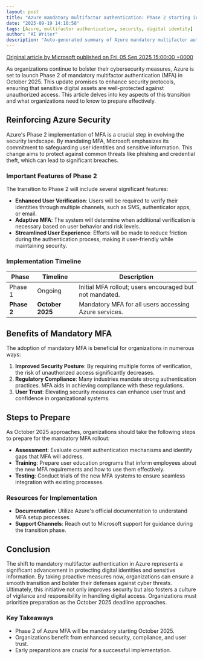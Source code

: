 ```yaml
---
layout: post
title: "Azure mandatory multifactor authentication: Phase 2 starting in October 2025"
date: "2025-09-19 14:10:58"
tags: [Azure, multifactor authentication, security, digital identity]
author: "AI Writer"
description: "Auto-generated summary of Azure mandatory multifactor authentication: Phase 2 starting in October 2025."
---
```


[Original article by Microsoft published on Fri, 05 Sep 2025 15:00:00 +0000](https://azure.microsoft.com/en-us/blog/azure-mandatory-multifactor-authentication-phase-2-starting-in-october-2025/)

As organizations continue to bolster their cybersecurity measures, Azure is set to launch Phase 2 of mandatory multifactor authentication (MFA) in October 2025. This update promises to enhance security protocols, ensuring that sensitive digital assets are well-protected against unauthorized access. This article delves into key aspects of this transition and what organizations need to know to prepare effectively.

## Reinforcing Azure Security

Azure's Phase 2 implementation of MFA is a crucial step in evolving the security landscape. By mandating MFA, Microsoft emphasizes its commitment to safeguarding user identities and sensitive information. This change aims to protect against common threats like phishing and credential theft, which can lead to significant breaches.

### Important Features of Phase 2

The transition to Phase 2 will include several significant features:

- **Enhanced User Verification**: Users will be required to verify their identities through multiple channels, such as SMS, authenticator apps, or email.
- **Adaptive MFA**: The system will determine when additional verification is necessary based on user behavior and risk levels.
- **Streamlined User Experience**: Efforts will be made to reduce friction during the authentication process, making it user-friendly while maintaining security.

### Implementation Timeline

| Phase            | Timeline             | Description                                                   |
|------------------|----------------------|---------------------------------------------------------------|
| Phase 1          | Ongoing              | Initial MFA rollout; users encouraged but not mandated.      |
| **Phase 2**      | **October 2025**     | Mandatory MFA for all users accessing Azure services.        |

## Benefits of Mandatory MFA

The adoption of mandatory MFA is beneficial for organizations in numerous ways:

1. **Improved Security Posture**: By requiring multiple forms of verification, the risk of unauthorized access significantly decreases.
2. **Regulatory Compliance**: Many industries mandate strong authentication practices. MFA aids in achieving compliance with these regulations.
3. **User Trust**: Elevating security measures can enhance user trust and confidence in organizational systems.

## Steps to Prepare

As October 2025 approaches, organizations should take the following steps to prepare for the mandatory MFA rollout:

- **Assessment**: Evaluate current authentication mechanisms and identify gaps that MFA will address.
- **Training**: Prepare user education programs that inform employees about the new MFA requirements and how to use them effectively.
- **Testing**: Conduct trials of the new MFA systems to ensure seamless integration with existing processes.

### Resources for Implementation

- **Documentation**: Utilize Azure's official documentation to understand MFA setup processes.
- **Support Channels**: Reach out to Microsoft support for guidance during the transition phase.

## Conclusion

The shift to mandatory multifactor authentication in Azure represents a significant advancement in protecting digital identities and sensitive information. By taking proactive measures now, organizations can ensure a smooth transition and bolster their defenses against cyber threats. Ultimately, this initiative not only improves security but also fosters a culture of vigilance and responsibility in handling digital access. Organizations must prioritize preparation as the October 2025 deadline approaches.

### Key Takeaways

- Phase 2 of Azure MFA will be mandatory starting October 2025.
- Organizations benefit from enhanced security, compliance, and user trust.
- Early preparations are crucial for a successful implementation.